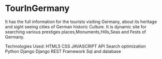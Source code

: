# TourInGermany
It has the full information for the tourists visiting Germany, about its heritage and sight seeing cities of German historic Culture.
It is dynamic site for searching various prestiges places,Monuments,Hills,Seas and Fests of Germany.

Technologies Used:
HTML5
CSS
JAVASCRIPT
API
Search optimization
Python
Django 
Django REST Framework
Sql and database

